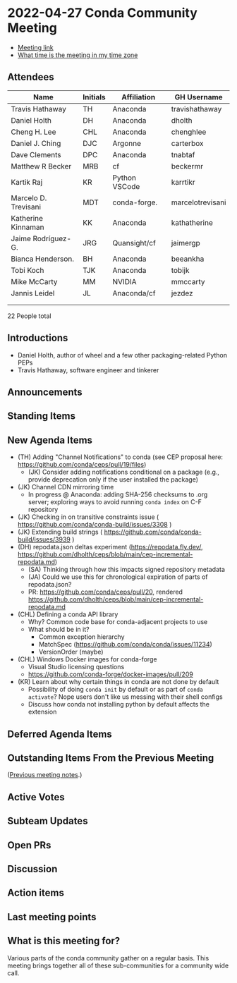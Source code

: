 # 2022-04-27 Conda Community Meeting

* [Meeting link](https://zoom.us/j/9138593505?pwd=SWh3dE1IK05LV01Qa0FJZ1ZpMzJLZz09)
* [What time is the meeting in my time zone](https://arewemeetingyet.com/UTC/2022-04-27/17:00/b/Conda%20community%20meeting)


## Attendees

| Name                     | Initials | Affiliation   | GH Username      |
| -------------------      | -------- | ------------- | ---------------- |
| Travis Hathaway          | TH       | Anaconda      | travishathaway   |
| Daniel Holth             | DH       | Anaconda      | dholth           |
| Cheng H. Lee             | CHL      | Anaconda      | chenghlee        |
| Daniel J. Ching          | DJC      | Argonne       | carterbox        |
| Dave Clements            | DPC      | Anaconda      | tnabtaf          |
| Matthew R Becker         | MRB      | cf            | beckermr         |
| Kartik Raj               | KR       | Python VSCode | karrtikr         |
| Marcelo D. Trevisani     | MDT      | conda-forge.  | marcelotrevisani |
| Katherine Kinnaman       | KK       | Anaconda      | kathatherine     |
| Jaime Rodríguez-G.       | JRG      | Quansight/cf  | jaimergp         |
| Bianca Henderson.        | BH       | Anaconda      | beeankha         |
| Tobi Koch                | TJK      | Anaconda      | tobijk           |
| Mike McCarty             | MM       | NVIDIA        | mmccarty         |
| Jannis Leidel            | JL       | Anaconda/cf   | jezdez           |
| | | | |
| | | | |

22 People total


## Introductions

* Daniel Holth, author of wheel and a few other packaging-related Python PEPs
* Travis Hathaway, software engineer and tinkerer 


## Announcements



## Standing Items




## New Agenda Items

* (TH) Adding "Channel Notifications" to conda (see CEP proposal here: https://github.com/conda/ceps/pull/19/files)
    * (JK) Consider adding notifications conditional on a package (e.g., provide deprecation only if the user installed the package)
* (JK) Channel CDN mirroring time
    * In progress @ Anaconda: adding SHA-256 checksums to .org server; exploring ways to avoid running `conda index` on C-F repository
* (JK) Checking in on transitive constraints issue ( https://github.com/conda/conda-build/issues/3308 )
* (JK) Extending build strings ( https://github.com/conda/conda-build/issues/3939 )
* (DH) repodata.json deltas experiment (https://repodata.fly.dev/, https://github.com/dholth/ceps/blob/main/cep-incremental-repodata.md)
    * (SA) Thinking through how this impacts signed repository metadata
    * (JA) Could we use this for chronological expiration of parts of repodata.json?
    * PR: https://github.com/conda/ceps/pull/20, rendered https://github.com/dholth/ceps/blob/main/cep-incremental-repodata.md
* (CHL) Defining a conda API library
    * Why? Common code base for conda-adjacent projects to use
    * What should be in it?
        * Common exception hierarchy
        * MatchSpec (https://github.com/conda/conda/issues/11234)
        * VersionOrder (maybe)
* (CHL) Windows Docker images for conda-forge
    * Visual Studio licensing questions
    * https://github.com/conda-forge/docker-images/pull/209
* (KR) Learn about why certain things in conda are not done by default
    * Possibility of doing `conda init` by default or as part of `conda activate`? Nope users don't like us messing with their shell configs
    * Discuss how conda not installing python by default affects the extension


## Deferred Agenda Items


## Outstanding Items From the Previous Meeting

([Previous meeting notes](https://hackmd.io/GD0NBIu9SEuOCgF4-N5NHw?view).)

## Active Votes


## Subteam Updates


## Open PRs


## Discussion


## Action items


## Last meeting points


## What is this meeting for?

Various parts of the conda community gather on a regular basis.  This meeting brings together all of these sub-communities for a community wide call.
